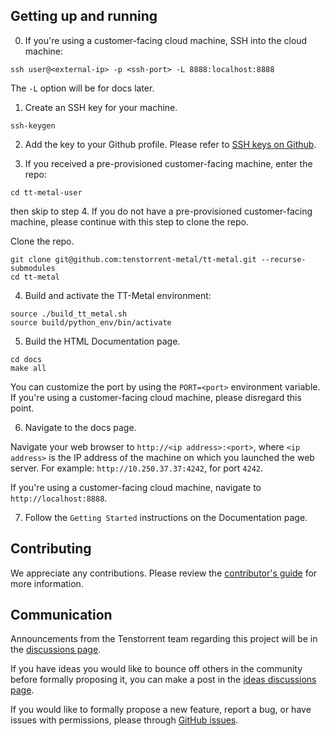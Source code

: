 ## Getting up and running

0. If you're using a customer-facing cloud machine, SSH into the cloud machine:

```
ssh user@<external-ip> -p <ssh-port> -L 8888:localhost:8888
```

The ``-L`` option will be for docs later.

1. Create an SSH key for your machine.

```
ssh-keygen
```

2. Add the key to your Github profile. Please refer to [SSH keys on
   Github](https://docs.github.com/en/authentication/connecting-to-github-with-ssh/adding-a-new-ssh-key-to-your-github-account).

3. If you received a pre-provisioned customer-facing machine,
enter the repo:

```
cd tt-metal-user
```

then skip to step 4. If you do not have a pre-provisioned customer-facing
machine, please continue with this step to clone the repo.

Clone the repo.

```
git clone git@github.com:tenstorrent-metal/tt-metal.git --recurse-submodules
cd tt-metal
```

4. Build and activate the TT-Metal environment:
```
source ./build_tt_metal.sh
source build/python_env/bin/activate
```

5. Build the HTML Documentation page.

```
cd docs
make all
```

You can customize the port by using the `PORT=<port>` environment variable. If
you're using a customer-facing cloud machine, please disregard this point.

6. Navigate to the docs page.

Navigate your web browser to `http://<ip address>:<port>`, where `<ip address>`
is the IP address of the machine on which you launched the web server. For
example: `http://10.250.37.37:4242`, for port ``4242``.

If you're using a customer-facing cloud machine, navigate to
`http://localhost:8888`.

7. Follow the `Getting Started` instructions on the Documentation page.

## Contributing

We appreciate any contributions. Please review the [contributor's
guide](CONTRIBUTING.md) for more information.

## Communication

Announcements from the Tenstorrent team regarding this project will be in the
[discussions
page](https://github.com/orgs/tenstorrent-metal/discussions/categories/announcements).

If you have ideas you would like to bounce off others in the community before
formally proposing it, you can make a post in the [ideas discussions
page](https://github.com/orgs/tenstorrent-metal/discussions/categories/ideas).

If you would like to formally propose a new feature, report a bug, or have
issues with permissions, please through [GitHub
issues](https://github.com/tenstorrent-metal/tt-metal/issues/new/choose).
